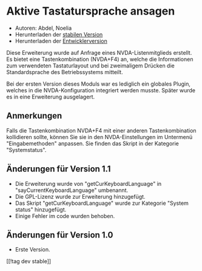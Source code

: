 # Aktive Tastatursprache ansagen #

*	 Autoren: Abdel, Noelia
*	 Herunterladen der [stabilen Version][1]
*	 Herunterladen der [Entwicklerversion][1]

Diese Erweiterung wurde auf Anfrage eines NVDA-Listenmitglieds erstellt. Es
bietet eine Tastenkombination (NVDA+F4) an, welche die Informationen zum
verwendeten Tastaturlayout und bei zweimaligem Drücken die Standardsprache
des Betriebssystems mitteilt.

Bei der ersten Version dieses Moduls war es lediglich ein globales Plugin,
welches in die NVDA-Konfiguration integriert werden musste. Später wurde es
in eine Erweiterung ausgelagert.

## Anmerkungen

Falls die Tastenkombination NVDA+F4 mit einer anderen Tastenkombination
kollidieren sollte, können Sie sie in den NVDA-Einstellungen im Untermenü
"Eingabemethoden" anpassen. Sie finden das Skript in der Kategorie
"Systemstatus".

## Änderungen für Version 1.1

*	 Die Erweiterung wurde von "getCurKeyboardLanguage" in
   "sayCurrentKeyboardLanguage" umbenannt.
*	 Die GPL-Lizenz wurde zur Erweiterung hinzugefügt.
*	 Das Skript "getCurKeyboardLanguage" wurde zur Kategorie "System status"
   hinzugefügt.
*	 Einige Fehler im code wurden behoben.

## Änderungen für Version 1.0

*	 Erste Version.

[[!tag dev stable]]

[1]: https://addons.nvda-project.org/files/get.php?file=ckbl
